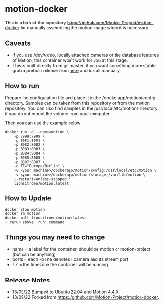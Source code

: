 # motion-docker
This is a fork of the repository https://github.com/Motion-Project/motion-docker for manually assembling the motion image when it is necessary

## Caveats
- If you use /dev/video, locally attached cameras or the database features of Motion, this container won't work for you at this stage.  
- This is built directly from git master, if you want something more stable grab a prebuilt release from [here](https://github.com/Motion-Project/motion/releases) and install manually.

## How to run

Prepare the configuration file and place it in the <your machine>/dockerapp/motion/config directory. Samples can be taken from this repository or from the motion repository. You can also find samples in the /usr/local/etc/motion/ directory if you do not mount the volume from your computer

Then you can use the example below

```
docker run -d --name=motion \
    -p 7999:7999 \
    -p 8081:8081 \
    -p 8082:8082 \
    -p 8083:8083 \
    -p 8084:8084 \
    -p 8085:8085 \
    -p 8087:8087 \
    -e TZ="Europe/Berlin" \
    -v <your machine>/dockerapp/motion/config:/usr/local/etc/motion \
    -v <your machine>/dockerapp/motion/storage:/var/lib/motion \
    --restart=unless-stopped \
    lionsitroen/motion:latest
```
## How to Update

```
docker stop motion
docker rm motion
docker pull lionsitroen/motion:latest
- rerun above 'run' command
```


## Things you may need to change
- name = a label for the container, should be motion or motion-project (but can be anything)
- ports = each -p line denotes 1 camera and its stream port
- TZ = the timezone the container will be running
          
## Release Notes

- 13/09/22 Bumped to Ubuntu 22.04 and Motion 4.4.0
- 13/09/22 Forked from https://github.com/Motion-Project/motion-docker.